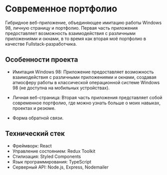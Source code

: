 # Современное портфолио
Гибридное веб-приложение, объединяющее имитацию работы Windows 98, личную страницу и портфолио. Первая часть приложения предоставляет возможность взаимодействия с различными приложениями и окнами, в то время как вторая моё портфолио в качестве Fullstack-разработчика.

## Особенности проекта
* Имитация Windows 98: Приложение предоставляет возможность взаимодействия с различными приложениями и окнами, создавая атмосферу работы в классической операционной системе Windows 98 (не доступна на мобильных устройствах).

* Личная веб-страница: Вторая часть приложения представляет собой современное портфолио, где можно узнать больше о моих навыках, проектах и резюме.

* Форма обратной связи.

## Технический стек
* Фреймворк: React
* Управление состоянием: Redux Toolkit
* Стилизация: Styled Components
* Язык программирования: TypeScript
* Серверный API: Node.js, Express, Nodemailer